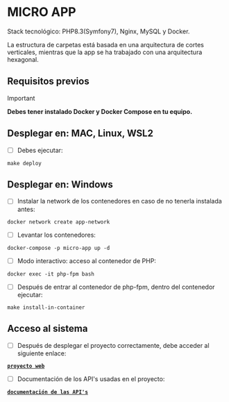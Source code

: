# MICRO APP
Stack tecnológico: PHP8.3(Symfony7), Nginx, MySQL y Docker.

La estructura de carpetas está basada en una arquitectura de cortes verticales, mientras que la app se ha trabajado con una arquitectura hexagonal.

## Requisitos previos
> [!IMPORTANT]
> **Debes tener instalado Docker y Docker Compose en tu equipo.**

## Desplegar en: MAC, Linux, WSL2

- [ ] Debes ejecutar:

```shell
make deploy
```

## Desplegar en: Windows

- [ ] Instalar la network de los contenedores en caso de no tenerla instalada antes:

```shell
docker network create app-network
```

- [ ] Levantar los contenedores:

```shell
docker-compose -p micro-app up -d
```

- [ ] Modo interactivo: acceso al contenedor de PHP:

```shell
docker exec -it php-fpm bash 
```

- [ ] Después de entrar al contenedor de php-fpm, dentro del contenedor ejecutar:

```shell
make install-in-container
```

## Acceso al sistema

- [ ] Después de desplegar el proyecto correctamente, debe acceder al siguiente enlace:

[**`proyecto web`**](http://localhost:8080/trips)

- [ ] Documentación de los API's usadas en el proyecto:

[**`documentación de las API's`**](http://localhost:8080/api/doc)